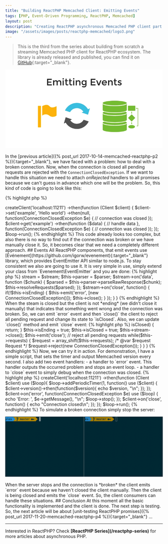 ```yaml
---
title: "Building ReactPHP Memcached Client: Emitting Events"
tags: [PHP, Event-Driven Programming, ReactPHP, Memcached]
layout: post
description: "Creating ReactPHP asynchronous Memcached PHP client part 3: emitting events"
image: "/assets/images/posts/reactphp-memcached/logo3.png"
---
```


>This is the third from the series about building from scratch a streaming Memcached PHP client for ReactPHP ecosystem. The library is already released and published, you can find it on [GitHub](https://github.com/seregazhuk/php-react-memcached){:target="_blank"}.


<p class="text-center image">
    <img itemprop="image" src="/assets/images/posts/reactphp-memcached/logo3.png" alt="logo" class="">
</p>

In the [previous article]({% post_url 2017-10-14-memcached-reactphp-p2 %}){:target="_blank"}, we have faced with a problem: how to deal with a broken connection. Now, when the connection is closed all pending requests are rejected with the `ConnectionClosedException`. If we want to handle this situation we need to attach *onRejected* handlers to all promises because we can't guess in advance which one will be the problem. So, this kind of code is going to look like this:

{% highlight php %}
<?php

$factory
    ->createClient('localhost:11211')
    ->then(function (Client $client) {
        $client->set('example', 'Hello world')
            ->then(null, function(ConnectionClosedException $e) {
                // connection was closed
            });

        $client->get('example')
            ->then(function ($data) {
                // handle data
            }, function(ConnectionClosedException $e) {
                // connection was closed
            });
});

$loop->run();
{% endhighlight %}

This code already looks too complex, but also there is no way to find out if the connection was broken or we have manually close it. So, it becomes clear that we need a completely different approach.

## Events
All ReactPHP components, that emit events use [Événement](https://github.com/igorw/evenement){:target="_blank"} library, which provides EventEmitter API similar to node.js. To stay consistent we also are going to use it. It is very simple in use, simply extend your class from `Evenement\EventEmitter` and you are done:

{% highlight php %}
<?php

// ...
 
use Evenement\EventEmitter;

// ... 

class Client extends EventEmitter
{
    // ...
}
{% endhighlight %}

Now we can call `emit()` method on the client to emit events and `on()` method to attach handlers to these events. First of all let's update the client constructor, where we attach handlers to the stream and attach a handler to `close` event of the stream:

{% highlight php %}
<?php

class Client 
{
    /**
     * @param DuplexStreamInterface $stream
     * @param Parser $parser
     */
    public function __construct(DuplexStreamInterface $stream, Parser $parser)
    {
        $this->stream = $stream;
        $this->parser = $parser;

        $stream->on('data', function ($chunk) {
            $parsed = $this->parser->parseRawResponse($chunk);
            $this->resolveRequests($parsed);
        });

        $stream->on('close', function() {
            if(!$this->isEnding) {
                $this->emit('error', [new ConnectionClosedException()]);
                $this->close();
            }
        });
    }
}
{% endhighlight %}

When the steam is closed but the client is not *ending* (we didn't close it manually) that indicates that something went wrong and the connection was broken. So, we can emit `error` event and then `close()` the client to reject all pending request and change its state to `isClosed`. Also, we can update `close()` method and emit `close` event:

{% highlight php %}
<?php

class Client 
{
    // ...

    /**
     * Forces closing the connection and rejects all pending requests
     */
    public function close()
    {
        if ($this->isClosed) {
            return;
        }

        $this->isEnding = true;
        $this->isClosed = true;

        $this->stream->close();
        $this->emit('close');

        // reject all pending requests
        while($this->requests) {
            $request = array_shift($this->requests);
            /* @var $request Request */
            $request->reject(new ConnectionClosedException());
        }
    }
}
{% endhighlight %}

Now, we can try it in action. For demonstration, I have a simple script, that sets the timer and output Memcached version every second. I also add two event handlers:

- a handler to `error` event. This handler outputs the occurred problem and stops an event loop. 
- a handler to `close` event to simply debug when the connection was closed.

{% highlight php %}
<?php

$loop = React\EventLoop\Factory::create();
$factory = new Factory($loop);

$factory
    ->createClient('localhost:11211')
    ->then(function (Client $client) use ($loop){
        $loop->addPeriodicTimer(1, function() use ($client) {
            $client->version()->then(function($version){
                echo $version, "\n";
            });
        });

        $client->on('error', function(ConnectionClosedException $e) use ($loop) {
            echo 'Error: ', $e->getMessage(), "\n";
            $loop->stop();
        });

        $client->on('close', function() {
            echo "Connection closed\n";
        });
    });

$loop->run();
{% endhighlight %}

To simulate a broken connection simply stop the server:

<p class="">
    <img src="/assets/images/posts/reactphp-memcached/events.gif" alt="events" class="">
</p>

When the server stops and the connection is *broken* the client emits `error` event because we haven't closed the client manually. Then the client is being closed and emits the `close` event. So, the client consumers can handle these situations.

## Conclusion

At this moment all the basic functionality is implemented and the client is done. The next step is testing. So, the next article will be about [unit-testing ReactPHP promises]({% post_url 2017-11-20-memcached-reactphp-p4 %}){:target="_blank"} ...

<hr>

Interested in ReactPHP? Check <strong>[ReactPHP Series](/reactphp-series)</strong> for more articles about asynchronous PHP.
